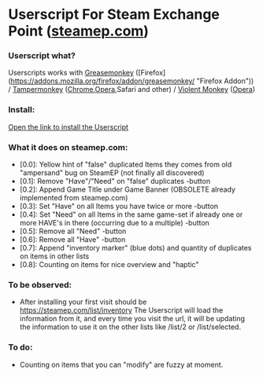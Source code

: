 # Userscript For Steam Exchange Point ([steamep.com](https://steamep.com/ "Steam Exchange Point"))

### Userscript what?

Userscripts works with [Greasemonkey](http://www.greasespot.net/ "Greasemonkey Website") ([Firefox] (https://addons.mozilla.org/firefox/addon/greasemonkey/ "Firefox Addon")) / [Tampermonkey](https://tampermonkey.net/ "Tampermonkey Website") ([Chrome](https://chrome.google.com/webstore/detail/tampermonkey/dhdgffkkebhmkfjojejmpbldmpobfkfo "Chrome Addon"),[Opera](https://addons.opera.com/extensions/details/tampermonkey-beta/ "Opera Addon"),Safari and other) / [Violent Monkey](https://github.com/Violentmonkey/Violentmonkey "Violent Monkey  Website")  ([Opera](https://addons.opera.com/extensions/details/violent-monkey/ "Opera Addon"))

### Install:

[Open the link to install the Userscript](https://raw.githubusercontent.com/cnleo/userscripts/master/steamep/steamep-userscript.user.js "https://raw.githubusercontent.com/cnleo/userscripts/master/steamep/steamep-userscript.user.js")

### What it does on steamep.com:

 *	[0.0]: Yellow hint of "false" duplicated Items they comes from old "ampersand" bug on SteamEP (not finally all discovered)
 *	[0.1]: Remove "Have"/"Need" on "false" duplicates -button
 *	[0.2]: Append Game Title under Game Banner (OBSOLETE already implemented from steamep.com)
 *	[0.3]: Set "Have" on all Items you have twice or more -button
 *	[0.4]: Set "Need" on all Items in the same game-set if already one or more HAVE's in there (occurring due to a multiple) -button
 *	[0.5]: Remove all "Need" -button
 *	[0.6]: Remove all "Have" -button
 *	[0.7]: Append "inventory marker" (blue dots) and quantity of duplicates on items in other lists
 *	[0.8]: Counting on items for nice overview and "haptic"
 
### To be observed:

 *	After installing your first visit should be https://steamep.com/list/inventory 
The Userscript will load the information from it, and every time you visit the url, it will be updating the information to use it on the other lists like /list/2 or /list/selected.

### To do:

 *	Counting on items that you can "modify" are fuzzy at moment.




